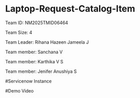 # Laptop-Request-Catalog-Item

Team ID: NM2025TMID06464

Team Size: 4

Team Leader: Rihana Hazeen Jameela J

Team member: Sanchana V

Team member: Karthika V S

Team member: Jenifer Anushiya S

#Servicenow Instance 

#Demo Video
